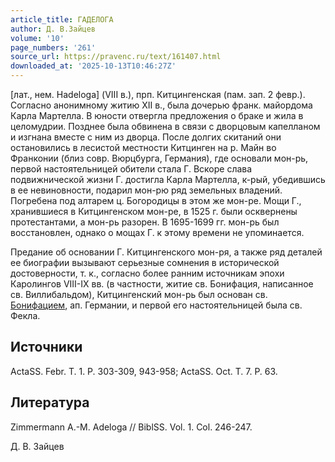 ```yaml
---
article_title: ГАДЕЛОГА
author: Д. В.Зайцев
volume: '10'
page_numbers: '261'
source_url: https://pravenc.ru/text/161407.html
downloaded_at: '2025-10-13T10:46:27Z'
---
```


[лат., нем. Hadeloga] (VIII в.), прп. Китцингенская (пам. зап. 2 февр.). Согласно анонимному житию XII в., была дочерью франк. майордома Карла Мартелла. В юности отвергла предложения о браке и жила в целомудрии. Позднее была обвинена в связи с дворцовым капелланом и изгнана вместе с ним из дворца. После долгих скитаний они остановились в лесистой местности Китцинген на р. Майн во Франконии (близ совр. Вюрцбурга, Германия), где основали мон-рь, первой настоятельницей обители стала Г. Вскоре слава подвижнической жизни Г. достигла Карла Мартелла, к-рый, убедившись в ее невиновности, подарил мон-рю ряд земельных владений. Погребена под алтарем ц. Богородицы в этом же мон-ре. Мощи Г., хранившиеся в Китцингенском мон-ре, в 1525 г. были осквернены протестантами, а мон-рь разорен. В 1695-1699 гг. мон-рь был восстановлен, однако о мощах Г. к этому времени не упоминается.

Предание об основании Г. Китцингенского мон-ря, а также ряд деталей ее биографии вызывают серьезные сомнения в исторической достоверности, т. к., согласно более ранним источникам эпохи Каролингов VIII-IX вв. (в частности, житие св. Бонифация, написанное св. Виллибальдом), Китцингенский мон-рь был основан св. [Бонифацием](https://pravenc.ru/text/Бонифацием.html), ап. Германии, и первой его настоятельницей была св. Фекла.

## Источники

ActaSS. Febr. T. 1. P. 303-309, 943-958; ActaSS. Oct. T. 7. P. 63.

## Литература

Zimmermann A.-M. Adeloga // BiblSS. Vol. 1. Col. 246-247.

Д. В.  Зайцев
